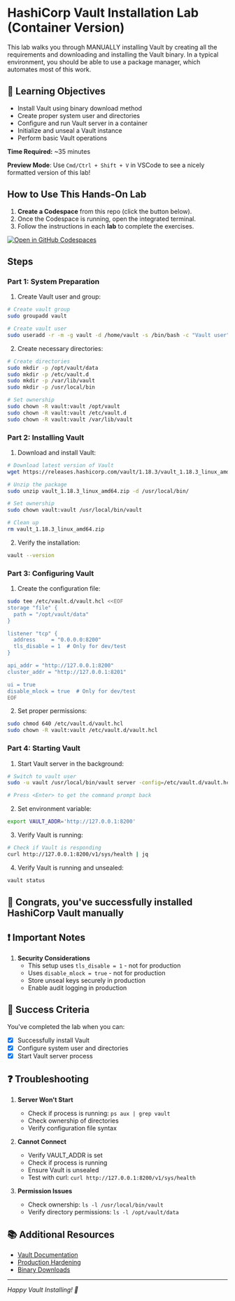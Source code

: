 # HashiCorp Vault Installation Lab (Container Version)

This lab walks you through MANUALLY installing Vault by creating all the requirements and downloading and installing the Vault binary. In a typical environment, you should be able to use a package manager, which automates most of this work.

## 🎯 Learning Objectives

- Install Vault using binary download method
- Create proper system user and directories
- Configure and run Vault server in a container
- Initialize and unseal a Vault instance
- Perform basic Vault operations

**Time Required:** ~35 minutes

**Preview Mode**: Use `Cmd/Ctrl + Shift + V` in VSCode to see a nicely formatted version of this lab!

## How to Use This Hands-On Lab

1. **Create a Codespace** from this repo (click the button below).
2. Once the Codespace is running, open the integrated terminal.
3. Follow the instructions in each **lab** to complete the exercises.

[![Open in GitHub Codespaces](https://github.com/codespaces/badge.svg)](https://github.com/codespaces/new/btkrausen/vault-codespaces?skip_quickstart=true&machine=basicLinux32gb&repo=907851765&ref=main&devcontainer_path=.devcontainer%2Finstall%2Fdevcontainer.json&geo=UsEast)

## Steps

### Part 1: System Preparation

1. Create Vault user and group:

```bash
# Create vault group
sudo groupadd vault

# Create vault user
sudo useradd -r -m -g vault -d /home/vault -s /bin/bash -c "Vault user" vault
```

2. Create necessary directories:

```bash
# Create directories
sudo mkdir -p /opt/vault/data
sudo mkdir -p /etc/vault.d
sudo mkdir -p /var/lib/vault
sudo mkdir -p /usr/local/bin

# Set ownership
sudo chown -R vault:vault /opt/vault
sudo chown -R vault:vault /etc/vault.d
sudo chown -R vault:vault /var/lib/vault
```

### Part 2: Installing Vault

1. Download and install Vault:

```bash
# Download latest version of Vault
wget https://releases.hashicorp.com/vault/1.18.3/vault_1.18.3_linux_amd64.zip

# Unzip the package
sudo unzip vault_1.18.3_linux_amd64.zip -d /usr/local/bin/

# Set ownership
sudo chown vault:vault /usr/local/bin/vault

# Clean up
rm vault_1.18.3_linux_amd64.zip
```

2. Verify the installation:

```bash
vault --version
```

### Part 3: Configuring Vault

1. Create the configuration file:

```bash
sudo tee /etc/vault.d/vault.hcl <<EOF
storage "file" {
  path = "/opt/vault/data"
}

listener "tcp" {
  address     = "0.0.0.0:8200"
  tls_disable = 1  # Only for dev/test
}

api_addr = "http://127.0.0.1:8200"
cluster_addr = "http://127.0.0.1:8201"

ui = true
disable_mlock = true  # Only for dev/test
EOF
```

2. Set proper permissions:

```bash
sudo chmod 640 /etc/vault.d/vault.hcl
sudo chown -R vault:vault /etc/vault.d/vault.hcl
```

### Part 4: Starting Vault

1. Start Vault server in the background:

```bash
# Switch to vault user
sudo -u vault /usr/local/bin/vault server -config=/etc/vault.d/vault.hcl &

# Press <Enter> to get the command prompt back
```

2. Set environment variable:

```bash
export VAULT_ADDR='http://127.0.0.1:8200'
```

3. Verify Vault is running:

```bash
# Check if Vault is responding
curl http://127.0.0.1:8200/v1/sys/health | jq
```

4. Verify Vault is running and unsealed:

```bash
vault status
```

## 🚀 Congrats, you've successfully installed HashiCorp Vault manually

## ❗ Important Notes

1. **Security Considerations**
   - This setup uses `tls_disable = 1` - not for production
   - Uses `disable_mlock = true` - not for production
   - Store unseal keys securely in production
   - Enable audit logging in production

## 🎯 Success Criteria

You've completed the lab when you can:

- [x] Successfully install Vault
- [x] Configure system user and directories
- [x] Start Vault server process

## ❓ Troubleshooting

1. **Server Won't Start**

   - Check if process is running: `ps aux | grep vault`
   - Check ownership of directories
   - Verify configuration file syntax

2. **Cannot Connect**

   - Verify VAULT_ADDR is set
   - Check if process is running
   - Ensure Vault is unsealed
   - Test with curl: `curl http://127.0.0.1:8200/v1/sys/health`

3. **Permission Issues**
   - Check ownership: `ls -l /usr/local/bin/vault`
   - Verify directory permissions: `ls -l /opt/vault/data`

## 📚 Additional Resources

- [Vault Documentation](https://www.vaultproject.io/docs)
- [Production Hardening](https://www.vaultproject.io/docs/concepts/production-hardening)
- [Binary Downloads](https://www.vaultproject.io/downloads)

---

_Happy Vault Installing! 🔐_

